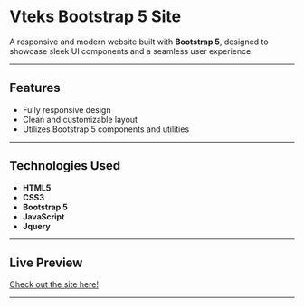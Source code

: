 # **Vteks Bootstrap 5 Site**  
A responsive and modern website built with **Bootstrap 5**, designed to showcase sleek UI components and a seamless user experience.  

---

## **Features**  
- Fully responsive design  
- Clean and customizable layout  
- Utilizes Bootstrap 5 components and utilities  

---

## **Technologies Used**  
- **HTML5**  
- **CSS3**  
- **Bootstrap 5**  
- **JavaScript**
- **Jquery**

---

## **Live Preview**  
[Check out the site here!](https://vteks-preview.vercel.app/) 

---
